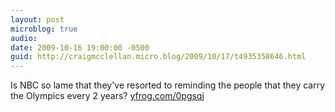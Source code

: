 ```yaml
---
layout: post
microblog: true
audio: 
date: 2009-10-16 19:00:00 -0500
guid: http://craigmcclellan.micro.blog/2009/10/17/t4935358646.html
---
```

Is NBC so lame that they've resorted to reminding the people that they carry the Olympics every 2 years? [yfrog.com/0pgsqj](http://yfrog.com/0pgsqj)
